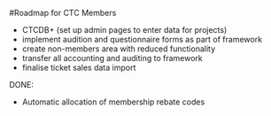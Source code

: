#Roadmap for CTC Members

- CTCDB+ (set up admin pages to enter data for projects)
- implement audition and questionnaire forms as part of framework
- create non-members area with reduced functionality
- transfer all accounting and auditing to framework
- finalise ticket sales data import

DONE:
- Automatic allocation of membership rebate codes
